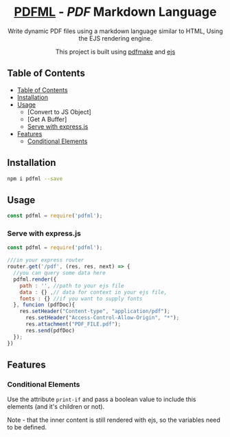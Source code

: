 <h1 align="center">
  <a href='https://github.com/nutrition-power/pdfml'>PDFML</a> - <em>PDF</em>  Markdown Language
</h1>

<p align="center">
  Write dynamic PDF files using a markdown language similar to HTML, Using the EJS rendering engine.
<p>

<p align="center">
  This project is built using <a href='http://pdfmake.org/#/'>pdfmake</a> and <a href='https://ejs.co/'>ejs</a>
<p>


## Table of Contents

<!--ts-->
- [Table of Contents](#table-of-contents)
- [Installation](#installation)
- [Usage](#usage)
  - [Convert to JS Object]
  - [Get A Buffer]
  - [Serve with express.js](#serve-with-express.js)
- [Features](#features)
  - [Conditional Elements](#conditional-elements)
<!--te-->

## Installation


```sh
npm i pdfml --save
```


## Usage
```js
const pdfml = require('pdfml');
```

### Serve with express.js
```js
const pdfml = require('pdfml');

///in your express router
router.get('/pdf', (res, res, next) => {
  //you can query some data here
  pdfml.render({
    path : '', //path to your ejs file
    data : {} ,// data for context in your ejs file,
    fonts : {} //if you want to supply fonts
  }, funcion (pdfDoc){
    res.setHeader("Content-type", "application/pdf");
      res.setHeader("Access-Control-Allow-Origin", "*");
      res.attachment("PDF_FILE.pdf");
      res.send(pdfDoc)
  });
})
```


## Features

### Conditional Elements

Use the attribute ```print-if``` and pass a boolean value to include this elements (and it's children or not).

Note - that the inner content is still rendered with ejs, so the variables need to be defined.
